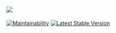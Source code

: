 # ![](https://i.imgur.com/GH4mQZi.png)

[![Maintainability](https://api.codeclimate.com/v1/badges/02038cb44675b6547994/maintainability)](https://codeclimate.com/github/phphacks/zend-mvc-acl/maintainability) [![Latest Stable Version](https://poser.pugx.org/phphacks/zend-mvc-acl/v/stable)](https://packagist.org/packages/phphacks/zend-mvc-acl)
